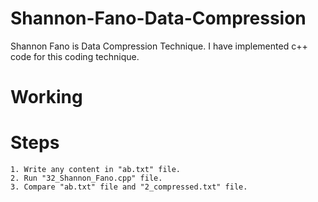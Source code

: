 # Shannon-Fano-Data-Compression
Shannon Fano is Data Compression Technique. I have implemented c++ code for this coding technique.

# Working


# Steps
    1. Write any content in "ab.txt" file.
    2. Run "32_Shannon_Fano.cpp" file.
    3. Compare "ab.txt" file and "2_compressed.txt" file.
   
